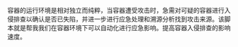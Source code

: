 容器的运行环境是相对独立而纯粹，当容器遭受攻击时，急需对可疑的容器进行入侵排查以确认是否已失陷，并进一步进行应急处理和溯源分析找到攻击来源。该脚本就是帮我我们在容器环境下可以自动化进行应急影响。提高容器入侵排查的影响速度。
